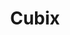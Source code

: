 ---
title: Cubix
date: 
draft: false

# descripcion
description : Aros pasantes en plata 925 con detalles en microcubic. Precio por par.

materials: Plata 925

color: 

dimensions: 3mm x 3mm

code: 01-03-0899

type: "Aros"

categories: []

price: $2.290,00

price_eftvo: $1.950,00

# Images
# first image will be shown in the product page
images:
  # - image: "images/path_to_image"
  # La ubicacion de las imagenes es imagenes/Aros/Aros.Microcubic/01-03-0899-cubix
  - image: "./images/aros/microcubic/01-03-0899-cubix_a.jpg"
  - image: "./images/aros/microcubic/01-03-0899-cubix_b.jpg"
  - image: "./images/aros/microcubic/01-03-0899-cubix_c.jpg"
---